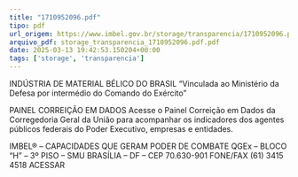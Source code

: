 ```yaml
---
title: "1710952096.pdf"
tipo: pdf
url_origem: https://www.imbel.gov.br/storage/transparencia/1710952096.pdf
arquivo_pdf: storage_transparencia_1710952096.pdf.pdf
date: 2025-03-13 19:42:53.150204+00:00
tags: ['storage', 'transparencia']
---
```


 
 
INDÚSTRIA DE MATERIAL BÉLICO DO BRASIL 
“Vinculada ao Ministério da Defesa por intermédio do Comando do Exército” 
 
 
 
 
 
PAINEL CORREIÇÃO EM DADOS 
Acesse o Painel Correição em Dados da Corregedoria Geral da União para acompanhar os indicadores dos agentes públicos federais do Poder Executivo, empresas e entidades. 
 
 
 
 
 
 
 
 
 
 
 
 
 
 
 
 
 
 
 
IMBEL® – CAPACIDADES QUE GERAM PODER DE COMBATE 
QGEx – BLOCO “H” – 3º PISO – SMU BRASÍLIA – DF – CEP 70.630-901 
FONE/FAX  (61) 3415 4518 
ACESSAR 

